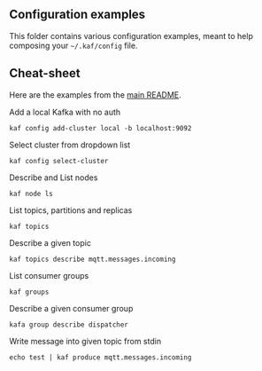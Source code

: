 ## Configuration examples

This folder contains various configuration examples, meant to help composing your `~/.kaf/config` file.

## Cheat-sheet
Here are the examples from the [main README](../README.md).

Add a local Kafka with no auth

`kaf config add-cluster local -b localhost:9092`

Select cluster from dropdown list

`kaf config select-cluster`

Describe and List nodes

`kaf node ls`

List topics, partitions and replicas

`kaf topics`

Describe a given topic

`kaf topics describe mqtt.messages.incoming`

List consumer groups

`kaf groups`

Describe a given consumer group

`kafa group describe dispatcher`

Write message into given topic from stdin

`echo test | kaf produce mqtt.messages.incoming`
